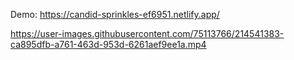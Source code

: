 

Demo: https://candid-sprinkles-ef6951.netlify.app/

https://user-images.githubusercontent.com/75113766/214541383-ca895dfb-a761-463d-953d-6261aef9ee1a.mp4

